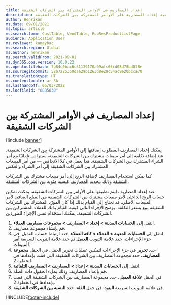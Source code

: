```yaml
---
title: إعداد ‏‫المصاريف في الأوامر المشتركة بين الشركات الشقيقة
description: يشرح هذا المقال كيفية إعداد المصاريف على الأوامر المشتركة بين الشركات الشقيقة
author: Henrikan
ms.date: 09/01/2021
ms.topic: article
ms.search.form: CustTable, VendTable, EcoResProductListPage
audience: Application User
ms.reviewer: kamaybac
ms.search.region: Global
ms.author: henrikan
ms.search.validFrom: 2021-09-01
ms.dyn365.ops.version: 10.0.22
ms.openlocfilehash: 7b84c0bac6c31139170a99afc65cd08d70bd018e
ms.sourcegitcommit: 52b7225350daa29b1263d8e29c54ac9e20bcca70
ms.translationtype: HT
ms.contentlocale: ar-SA
ms.lasthandoff: 06/03/2022
ms.locfileid: "8885830"
---
```

# <a name="set-up-charges-on-intercompany-orders"></a>إعداد ‏‫المصاريف في الأوامر المشتركة بين الشركات الشقيقة

[!include [banner](../../includes/banner.md)]

يمكنك إعداد المصاريف المطلوب إضافتها إلى الأوامر المشتركة بين الشركات الشقيقة. عند إضافة تكلفة إلى أمر مبيعات مشترك بين الشركات الشقيقة، سيتزامن تلقائيًا مع أمر الشراء المشترك بين الشركات الشقيقة. هذا يعمل في كلا الاتجاهين — من أمر المبيعات المشترك بين الشركات الشقيقة إلى أمر الشراء والعكس.

كما يمكن استخدام المصاريف لإضافة الربح إلى أمر مبيعات مشترك بين الشركات الشقيقة وذلك بتحديد المصاريف ‏‏كنسبة مئوية بين الشركات الشقيقة.

عند إعداد المصاريف ليتم تطبيقها على الأوامر بين الشركات الشقيقة، يمكنك تمكين حساب الربح الداخلي لأمر مبيعات مشترك بين الشركات الشقيقة من المبلغ الصافي لأمر المبيعات الأصلي. قد تحتاج إلى القيام بذلك إذا كان المورّد المشترك بين الشركات الشقيقة يبيع بسعر التكلفة. يوضح الإجراء التالي كيفية القيام بذلك للعملاء المشتركين بين الشركات الشقيقة. يمكنك استخدام نفس الإجراء للموردين.

1. انتقل إلى **الحسابات المدينة \> إعداد \> المصاريف \> مجموعات مصاريف العملاء**.
1. قم بإنشاء مجموعة مصاريف.
1. انتقل إلى **الحسابات المدينة \> العملاء \> كافة العملاء**. حدد ارتباط حساب العميل. في جزء الإجراءات، حدد علامة التبويب **العميل** ثم حدد علامة التبويب السريعة **أمر المبيعات**.
1. حدد **تحرير** في جزء الإجراءات لتمكين عمليات تحرير الحقل. في الحقل **مجموعة المصاريف**، حدد مجموعة المصاريف بين الشركات الشقيقة التي قمت بإعدادها في الخطوة 2.
1. انتقل إلى **الحسابات المدينة \> إعداد \> المصاريف \> المصاريف التلقائية**.
1. قم بإعداد المصاريف وذلك بملء الحقول ذات الصلة.
1. في الحقل **علاقة العميل**، حدد مجموعة المصاريف بين الشركات الشقيقة التي قمت بإعدادها في الخطوة 2.
1. في علامة التبويب السريعة **البنود**، في حقل **الفئة**، حدد **النسبة بين الشركات الشقيقة**.

[!INCLUDE[footer-include](../../includes/footer-banner.md)]
